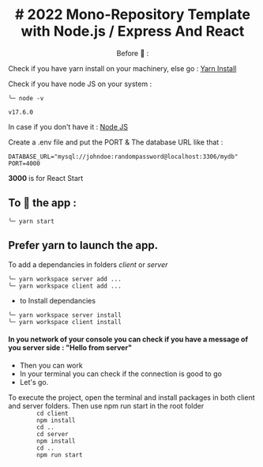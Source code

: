 <h1 align=center ># 2022 Mono-Repository Template with Node.js / Express And React</h1>

<p align=center>Before 🚀  : </p>
<p>Check if you have yarn install on your machinery, else go : <a href="https://classic.yarnpkg.com/lang/en/docs/install/"> Yarn Install </a> </p>
<p>Check if you have node JS on your system : </p>

```
╰─ node -v

v17.6.0
``` 

<p>In case if you don't have it : <a href="https://nodejs.org/en/"> Node JS </a> 
<p>Create a .env file and put the PORT & The database URL like that : </p>

```
DATABASE_URL="mysql://johndoe:randompassword@localhost:3306/mydb"
PORT=4000
``` 

**3000** is for React Start

<h2>To 🚀 the app : </h2>

```
╰─ yarn start
``` 

<h2>Prefer <strong>yarn</strong> to launch the app.</h2>

To add a dependancies in folders *client* or *server*

```
╰─ yarn workspace server add ...
╰─ yarn workspace client add ...
``` 

- to Install dependancies

```
╰─ yarn workspace server install
╰─ yarn workspace client install
```

<p> 
<h4>In you network of your console you can check if you have a message of you server side : "Hello from server" </h4>
    <ul>
        <li>Then you can work
        <li>In your terminal you can check if the connection is good to go
        <li>Let's go.
    </ul>
</p>

<p>
    To execute the project, open the terminal and install packages in both client and server folders. Then use npm run start in the root folder
    <code>  
        cd client 
        npm install
        cd ..
        cd server
        npm install
        cd ..
        npm run start
    </code>
</p>
